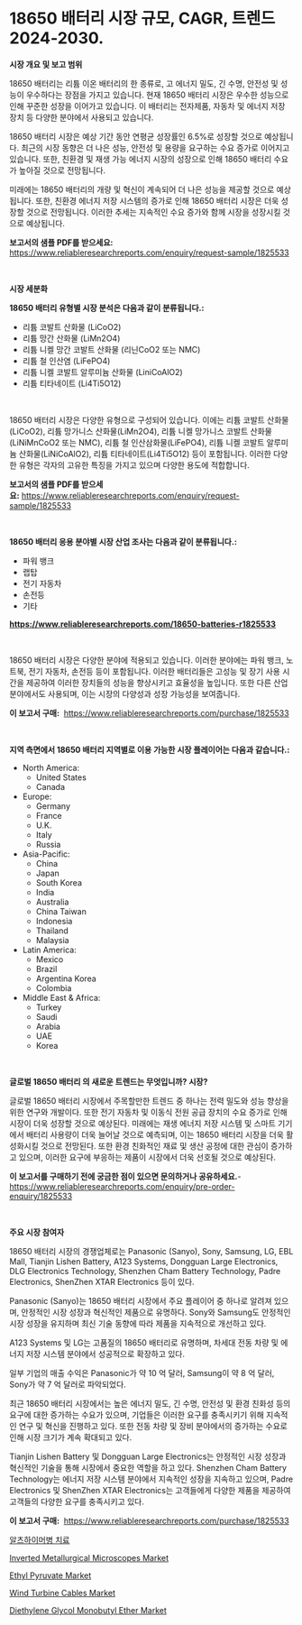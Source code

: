 <p><h1>18650 배터리 시장 규모, CAGR, 트렌드 2024-2030.</h1></p><p><strong>시장 개요 및 보고 범위</strong></p>
<p><p>18650 배터리는 리튬 이온 배터리의 한 종류로, 고 에너지 밀도, 긴 수명, 안전성 및 성능이 우수하다는 장점을 가지고 있습니다. 현재 18650 배터리 시장은 우수한 성능으로 인해 꾸준한 성장을 이어가고 있습니다. 이 배터리는 전자제품, 자동차 및 에너지 저장 장치 등 다양한 분야에서 사용되고 있습니다.</p><p>18650 배터리 시장은 예상 기간 동안 연평균 성장률인 6.5%로 성장할 것으로 예상됩니다. 최근의 시장 동향은 더 나은 성능, 안전성 및 용량을 요구하는 수요 증가로 이어지고 있습니다. 또한, 친환경 및 재생 가능 에너지 시장의 성장으로 인해 18650 배터리 수요가 높아질 것으로 전망됩니다.</p><p>미래에는 18650 배터리의 개량 및 혁신이 계속되어 더 나은 성능을 제공할 것으로 예상됩니다. 또한, 친환경 에너지 저장 시스템의 증가로 인해 18650 배터리 시장은 더욱 성장할 것으로 전망됩니다. 이러한 추세는 지속적인 수요 증가와 함께 시장을 성장시킬 것으로 예상됩니다.</p></p>
<p><strong>보고서의 샘플 PDF를 받으세요:</strong> <a href="https://www.reliableresearchreports.com/enquiry/request-sample/1825533">https://www.reliableresearchreports.com/enquiry/request-sample/1825533</a></p>
<p>&nbsp;</p>
<p><strong>시장 세분화</strong></p>
<p><strong>18650 배터리 유형별 시장 분석은 다음과 같이 분류됩니다.:</strong></p>
<p><ul><li>리튬 코발트 산화물 (LiCoO2)</li><li>리튬 망간 산화물 (LiMn2O4)</li><li>리튬 니켈 망간 코발트 산화물 (리닌CoO2 또는 NMC)</li><li>리튬 철 인산염 (LiFePO4)</li><li>리튬 니켈 코발트 알루미늄 산화물 (LiniCoAlO2)</li><li>리튬 티타네이트 (Li4Ti5O12)</li></ul></p>
<p>&nbsp;</p>
<p><p>18650 배터리 시장은 다양한 유형으로 구성되어 있습니다. 이에는 리튬 코발트 산화물(LiCoO2), 리튬 망가니스 산화물(LiMn2O4), 리튬 니켈 망가니스 코발트 산화물(LiNiMnCoO2 또는 NMC), 리튬 철 인산삼화물(LiFePO4), 리튬 니켈 코발트 알루미늄 산화물(LiNiCoAlO2), 리튬 티타네이트(Li4Ti5O12) 등이 포함됩니다. 이러한 다양한 유형은 각자의 고유한 특징을 가지고 있으며 다양한 용도에 적합합니다.</p></p>
<p><strong>보고서의 샘플 PDF를 받으세요:</strong>&nbsp;<a href="https://www.reliableresearchreports.com/enquiry/request-sample/1825533">https://www.reliableresearchreports.com/enquiry/request-sample/1825533</a></p>
<p>&nbsp;</p>
<p><strong> 18650 배터리 응용 분야별 시장 산업 조사는 다음과 같이 분류됩니다.:</strong></p>
<p><ul><li>파워 뱅크</li><li>랩탑</li><li>전기 자동차</li><li>손전등</li><li>기타</li></ul></p>
<p><strong><a href="https://www.reliableresearchreports.com/18650-batteries-r1825533">https://www.reliableresearchreports.com/18650-batteries-r1825533</a></strong></p>
<p>&nbsp;</p>
<p><p>18650 배터리 시장은 다양한 분야에 적용되고 있습니다. 이러한 분야에는 파워 뱅크, 노트북, 전기 자동차, 손전등 등이 포함됩니다. 이러한 배터리들은 고성능 및 장기 사용 시간을 제공하여 이러한 장치들의 성능을 향상시키고 효율성을 높입니다. 또한 다른 산업 분야에서도 사용되며, 이는 시장의 다양성과 성장 가능성을 보여줍니다.</p></p>
<p><strong>이 보고서 구매:</strong>&nbsp; <a href="https://www.reliableresearchreports.com/purchase/1825533">https://www.reliableresearchreports.com/purchase/1825533</a></p>
<p>&nbsp;</p>
<p><strong>지역 측면에서 18650 배터리 지역별로 이용 가능한 시장 플레이어는 다음과 같습니다.:</strong></p>
<p><ul>
    <li>
        North America:
        <ul>
            <li>United States</li>
            <li>Canada</li>
        </ul>
    </li>
    <li>
        Europe:
        <ul>
            <li>Germany</li>
            <li>France</li>
            <li>U.K.</li>
            <li>Italy</li>
            <li>Russia</li>
        </ul>
    </li>
    <li>
        Asia-Pacific:
        <ul>
            <li>China</li>
            <li>Japan</li>
            <li>South Korea</li>
            <li>India</li>
            <li>Australia</li>
            <li>China Taiwan</li>
            <li>Indonesia</li>
            <li>Thailand</li>
            <li>Malaysia</li>
        </ul>
    </li>
    <li>
        Latin America:
        <ul>
            <li>Mexico</li>
            <li>Brazil</li>
            <li>Argentina Korea</li>
            <li>Colombia</li>
        </ul>
    </li>
    <li>
        Middle East & Africa:
        <ul>
            <li>Turkey</li>
            <li>Saudi</li>
            <li>Arabia</li>
            <li>UAE</li>
            <li>Korea</li>
        </ul>
    </li>
    </ul></p>
<p>&nbsp;</p>
<p><strong>글로벌 18650 배터리 의 새로운 트렌드는 무엇입니까? 시장?</strong></p>
<p><p>글로벌 18650 배터리 시장에서 주목할만한 트렌드 중 하나는 전력 밀도와 성능 향상을 위한 연구와 개발이다. 또한 전기 자동차 및 이동식 전원 공급 장치의 수요 증가로 인해 시장이 더욱 성장할 것으로 예상된다. 미래에는 재생 에너지 저장 시스템 및 스마트 기기에서 배터리 사용량이 더욱 늘어날 것으로 예측되며, 이는 18650 배터리 시장을 더욱 활성화시킬 것으로 전망된다. 또한 환경 친화적인 재료 및 생산 공정에 대한 관심이 증가하고 있으며, 이러한 요구에 부응하는 제품이 시장에서 더욱 선호될 것으로 예상된다.</p></p>
<p><strong>이 보고서를 구매하기 전에 궁금한 점이 있으면 문의하거나 공유하세요.</strong>- <a href="https://www.reliableresearchreports.com/enquiry/pre-order-enquiry/1825533">https://www.reliableresearchreports.com/enquiry/pre-order-enquiry/1825533</a></p>
<p>&nbsp;</p>
<p><strong>주요 시장 참여자</strong></p>
<p><p>18650 배터리 시장의 경쟁업체로는 Panasonic (Sanyo), Sony, Samsung, LG, EBL Mall, Tianjin Lishen Battery, A123 Systems, Dongguan Large Electronics, DLG Electronics Technology, Shenzhen Cham Battery Technology, Padre Electronics, ShenZhen XTAR Electronics 등이 있다. </p><p>Panasonic (Sanyo)는 18650 배터리 시장에서 주요 플레이어 중 하나로 알려져 있으며, 안정적인 시장 성장과 혁신적인 제품으로 유명하다. Sony와 Samsung도 안정적인 시장 성장을 유지하며 최신 기술 동향에 따라 제품을 지속적으로 개선하고 있다. </p><p>A123 Systems 및 LG는 고품질의 18650 배터리로 유명하며, 차세대 전동 차량 및 에너지 저장 시스템 분야에서 성공적으로 확장하고 있다. </p><p>일부 기업의 매출 수익은 Panasonic가 약 10 억 달러, Samsung이 약 8 억 달러, Sony가 약 7 억 달러로 파악되었다. </p><p>최근 18650 배터리 시장에서는 높은 에너지 밀도, 긴 수명, 안전성 및 환경 친화성 등의 요구에 대한 증가하는 수요가 있으며, 기업들은 이러한 요구를 충족시키기 위해 지속적인 연구 및 혁신을 진행하고 있다. 또한 전동 차량 및 장비 분야에서의 증가하는 수요로 인해 시장 크기가 계속 확대되고 있다. </p><p>Tianjin Lishen Battery 및 Dongguan Large Electronics는 안정적인 시장 성장과 혁신적인 기술을 통해 시장에서 중요한 역할을 하고 있다. Shenzhen Cham Battery Technology는 에너지 저장 시스템 분야에서 지속적인 성장을 지속하고 있으며, Padre Electronics 및 ShenZhen XTAR Electronics는 고객들에게 다양한 제품을 제공하여 고객들의 다양한 요구를 충족시키고 있다.</p></p>
<p><strong>이 보고서 구매:</strong>&nbsp;&nbsp;<a href="https://www.reliableresearchreports.com/purchase/1825533">https://www.reliableresearchreports.com/purchase/1825533</a></p>
<p><p><a href="https://github.com/KellyLyncyh543964/Market-Research-Report-List-1/blob/main/296618031664.md">알츠하이머병 치료</a></p><p><a href="https://view.publitas.com/reportprime-1/inverted-metallurgical-microscopes-market-outlook-industry-overview-and-forecast-2024-to-2031/">Inverted Metallurgical Microscopes Market</a></p><p><a href="https://issuu.com/reportprime-2/docs/ethyl-pyruvate-market-size-2030.pptx">Ethyl Pyruvate Market</a></p><p><a href="https://www.linkedin.com/pulse/wind-turbine-cables-market-outlook-industry-overview-forecast-a2ppf?trackingId=3wcov9w56gx%2BzrO17k157w%3D%3D">Wind Turbine Cables Market</a></p><p><a href="https://issuu.com/reportprime-2/docs/diethylene-glycol-monobutyl-ether-market-size-2030">Diethylene Glycol Monobutyl Ether Market</a></p></p>